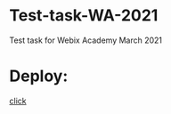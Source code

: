 # Test-task-WA-2021
Test task for Webix Academy March 2021

# Deploy: 
[click](https://test-task-wa-21.netlify.app/)

